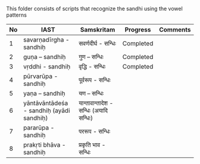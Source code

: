 This folder consists of scripts that recognize the sandhi using the vowel patterns


| No | IAST                                     | Samskritam                         | Progress  | Comments |
|----|------------------------------------------|------------------------------------|-----------|----------|
| 1  | savarṇadīrgha - sandhiḥ                  | सवर्णदीर्घ - सन्धिः                   | Completed |          |
| 2  | guṇa – sandhiḥ                           | गुण – सन्धिः                         | Completed |          |
| 3  | vṛddhi - sandhiḥ                         | वृद्धि - सन्धिः                       | Completed |          |
| 4  | pūrvarūpa - sandhiḥ                      | पूर्वरूप - सन्धिः                      |           |          |
| 5  | yaṇa – sandhiḥ                           | यण – सन्धिः                         |           |          |
| 6  | yāntāvāntādeśa - sandhiḥ (ayādi sandhiḥ) | यान्तावान्तादेश - सन्धिः (अयादि सन्धिः) |           |          |
| 7  | pararūpa - sandhiḥ                       | पररूप - सन्धिः                       |           |          |
| 8  | prakṛti bhāva - sandhiḥ                  | प्रकृति भाव - सन्धिः                  |           |          |          
